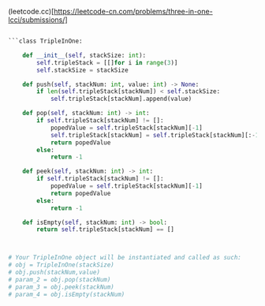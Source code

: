 (leetcode.cc)[https://leetcode-cn.com/problems/three-in-one-lcci/submissions/]
```python

```class TripleInOne:

    def __init__(self, stackSize: int):
        self.tripleStack = [[]for i in range(3)]
        self.stackSize = stackSize

    def push(self, stackNum: int, value: int) -> None:
        if len(self.tripleStack[stackNum]) < self.stackSize:
            self.tripleStack[stackNum].append(value)

    def pop(self, stackNum: int) -> int:
        if self.tripleStack[stackNum] != []:
            popedValue = self.tripleStack[stackNum][-1]
            self.tripleStack[stackNum] = self.tripleStack[stackNum][:-1]
            return popedValue
        else: 
            return -1

    def peek(self, stackNum: int) -> int:
        if self.tripleStack[stackNum] != []:
            popedValue = self.tripleStack[stackNum][-1]
            return popedValue
        else: 
            return -1

    def isEmpty(self, stackNum: int) -> bool:
        return self.tripleStack[stackNum] == []



# Your TripleInOne object will be instantiated and called as such:
# obj = TripleInOne(stackSize)
# obj.push(stackNum,value)
# param_2 = obj.pop(stackNum)
# param_3 = obj.peek(stackNum)
# param_4 = obj.isEmpty(stackNum)
